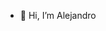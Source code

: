 - 👋 Hi, I’m Alejandro 


<!---
alejandro-f/alejandro-f is a ✨ special ✨ repository because its `README.md` (this file) appears on your GitHub profile.
You can click the Preview link to take a look at your changes.
--->
